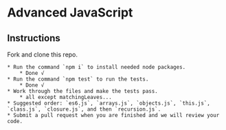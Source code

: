 # Advanced JavaScript

## Instructions

Fork and clone this repo.

	* Run the command `npm i` to install needed node packages.
		* Done √
	* Run the command `npm test` to run the tests.
		* Done √
	* Work through the files and make the tests pass.
		* all except matchingLeaves...
	* Suggested order: `es6.js`, `arrays.js`, `objects.js`, `this.js`, `class.js`, `closure.js`, and then `recursion.js`.
	* Submit a pull request when you are finished and we will review your code.
